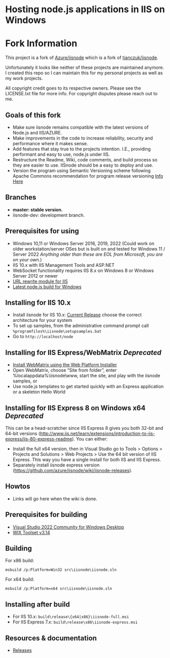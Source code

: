 Hosting node.js applications in IIS on Windows
===

# Fork Information

This project is a fork of [Azure/iisnode](https://github.com/Azure/iisnode) which is a fork of [tjanczuk/iisnode](https://github.com/tjanczuk/iisnode).

Unfortunately it looks like neither of these projects are maintained anymore. I created this repo so I can maintain this for my personal projects as well as my work projects.

All copyright credit goes to its respective owners. Please see the LICENSE.txt file for more info. For copyright disputes please reach out to me.

## Goals of this fork
- Make sure iisnode remains compatible with the latest versions of Node.js and IIS/AZURE.
- Make improvements in the code to increase reliability, security and performance where it makes sense.
- Add features that stay true to the projects intention. I.E., providing performant and easy to use, node.js under IIS.
- Restructure the Readme, Wiki, code comments, and build process so they are easier to use. IISnode should be a easy to deploy and use.
- Version the program using Semantic Versioning scheme following Apache Commons recommendation for program release versioning [Info Here](https://commons.apache.org/releases/versioning.html)

## Branches

- **master: stable version.**
- iisnode-dev: development branch.

## Prerequisites for using

- Windows 10,11 or Windows Server 2016, 2019, 2022 (Could work on older workstation/server OSes but is built on and tested for Windows 11 / Server 2022 *Anything older than these are EOL from Microsoft, you are on your own.*)
- IIS 10.x with IIS Management Tools and ASP.NET
- WebSocket functionality requires IIS 8.x on Windows 8 or Windows Server 2012 or newer
- [URL rewrite module for IIS](http://www.iis.net/download/URLRewrite)
- [Latest node.js build for Windows](https://nodejs.org/en/download/current)

## Installing for IIS 10.x

- Install iisnode for IIS 10.x: [Current Release](https://github.com/vifair22/iisnodeRedux/releases) choose the correct architecture for your system
- To set up samples, from the administrative command prompt call `%programfiles%\iisnode\setupsamples.bat`
- Go to `http://localhost/node`

## Installing for IIS Express/WebMatrix *Deprecated*

- [Install WebMatrix using the Web Platform Installer](http://www.microsoft.com/web/webmatrix/)
- Open WebMatrix, choose “Site from folder”, enter %localappdata%\iisnode\www, start the site, and play with the iisnode samples, or
- Use node.js templates to get started quickly with an Express application or a skeleton Hello World

## Installing for IIS Express 8 on Windows x64 *Deprecated*

This can be a head-scratcher since IIS Express 8 gives you both 32-bit and 64-bit versions (http://www.iis.net/learn/extensions/introduction-to-iis-express/iis-80-express-readme). You can either:
- Install the full x64 version, then in Visual Studio go to Tools > Options > Projects and Solutions > Web Projects > Use the 64 bit version of IIS Express. This way you have a single install for both IIS and IIS Express.
- Separately install iisnode express version (https://github.com/azure/iisnode/wiki/iisnode-releases).


## Howtos
- Links will go here when the wiki is done.

## Prerequisites for building

- [Visual Studio 2022 Community for Windows Desktop](https://visualstudio.microsoft.com/thank-you-downloading-visual-studio/)
- [WIX Toolset v3.14](https://github.com/wixtoolset/wix3/releases)

## Building

For x86 build:

```
msbuild /p:Platform=Win32 src\iisnode\iisnode.sln
```

For x64 build:

```
msbuild /p:Platform=x64 src\iisnode\iisnode.sln
```

## Installing after build

- For IIS 10.x: `build\release\{x64|x86}\iisnode-full.msi`
- For IIS Express 7.x: `build\release\x86\iisnode-express.msi`


## Resources & documentation

- [Releases](https://github.com/vifair22/iisnodeRedux/releases)

